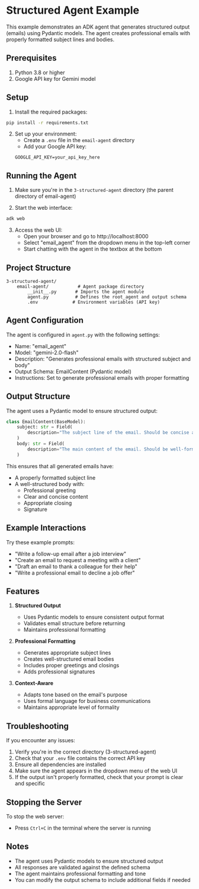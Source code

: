 # Structured Agent Example

This example demonstrates an ADK agent that generates structured output (emails) using Pydantic models. The agent creates professional emails with properly formatted subject lines and bodies.

## Prerequisites

1. Python 3.8 or higher
2. Google API key for Gemini model

## Setup

1. Install the required packages:
```bash
pip install -r requirements.txt
```

2. Set up your environment:
   - Create a `.env` file in the `email-agent` directory
   - Add your Google API key:
   ```
   GOOGLE_API_KEY=your_api_key_here
   ```

## Running the Agent

1. Make sure you're in the `3-structured-agent` directory (the parent directory of email-agent)

2. Start the web interface:
```bash
adk web
```

3. Access the web UI:
   - Open your browser and go to http://localhost:8000
   - Select "email_agent" from the dropdown menu in the top-left corner
   - Start chatting with the agent in the textbox at the bottom

## Project Structure

```
3-structured-agent/
    email-agent/           # Agent package directory
        __init__.py       # Imports the agent module
        agent.py          # Defines the root_agent and output schema
        .env             # Environment variables (API key)
```

## Agent Configuration

The agent is configured in `agent.py` with the following settings:
- Name: "email_agent"
- Model: "gemini-2.0-flash"
- Description: "Generates professional emails with structured subject and body"
- Output Schema: EmailContent (Pydantic model)
- Instructions: Set to generate professional emails with proper formatting

## Output Structure

The agent uses a Pydantic model to ensure structured output:

```python
class EmailContent(BaseModel):
    subject: str = Field(
        description="The subject line of the email. Should be concise and descriptive."
    )
    body: str = Field(
        description="The main content of the email. Should be well-formatted with proper greeting, paragraphs, and signature."
    )
```

This ensures that all generated emails have:
- A properly formatted subject line
- A well-structured body with:
  - Professional greeting
  - Clear and concise content
  - Appropriate closing
  - Signature

## Example Interactions

Try these example prompts:
- "Write a follow-up email after a job interview"
- "Create an email to request a meeting with a client"
- "Draft an email to thank a colleague for their help"
- "Write a professional email to decline a job offer"

## Features

1. **Structured Output**
   - Uses Pydantic models to ensure consistent output format
   - Validates email structure before returning
   - Maintains professional formatting

2. **Professional Formatting**
   - Generates appropriate subject lines
   - Creates well-structured email bodies
   - Includes proper greetings and closings
   - Adds professional signatures

3. **Context-Aware**
   - Adapts tone based on the email's purpose
   - Uses formal language for business communications
   - Maintains appropriate level of formality

## Troubleshooting

If you encounter any issues:

1. Verify you're in the correct directory (3-structured-agent)
2. Check that your `.env` file contains the correct API key
3. Ensure all dependencies are installed
4. Make sure the agent appears in the dropdown menu of the web UI
5. If the output isn't properly formatted, check that your prompt is clear and specific

## Stopping the Server

To stop the web server:
- Press `Ctrl+C` in the terminal where the server is running

## Notes

- The agent uses Pydantic models to ensure structured output
- All responses are validated against the defined schema
- The agent maintains professional formatting and tone
- You can modify the output schema to include additional fields if needed
